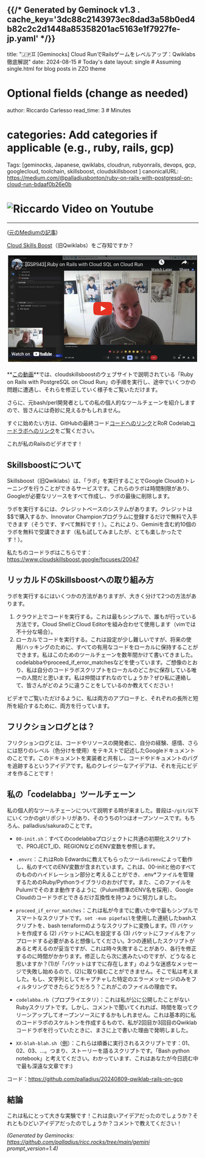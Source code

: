 {{/* Generated by Geminock v1.3 . cache_key='3dc88c2143973ec8dad3a58b0ed4b82c2c2d1448a85358201ac5163e1f7927fe-jp.yaml'   */}}
---
title: "🇯🇵♊ [Geminocks] Cloud RunでRailsゲームをレベルアップ：Qwiklabs徹底解説"
date: 2024-08-15  # Today's date
layout: single  # Assuming single.html for blog posts in ZZO theme
# Optional fields (change as needed)
author: Riccardo Carlesso
read_time: 3  # Minutes
# categories: Add categories if applicable (e.g., ruby, rails, gcp)
Tags: [geminocks, Japanese, qwiklabs, cloudrun, rubyonrails, devops, gcp, googlecloud, toolchain, skillsboost, cloudskillsboost ]
canonicalURL: https://medium.com/@palladiusbonton/ruby-on-rails-with-postgresql-on-cloud-run-bdaaf0b26e0b
# ![Riccardo Video on Youtube](/en/posts/medium/2024-10-19-level-up-rails/ricc-qwiklab-video.png)
---

([元のMediumの記事](https://medium.com/@palladiusbonton/ruby-on-rails-with-postgresql-on-cloud-run-bdaaf0b26e0b))

[Cloud Skills Boost](https://www.cloudskillsboost.google/)（旧Qwiklabs）をご存知ですか？

![Riccardo Video on Youtube](ricc-qwiklab-video.png)

**[この動画](https://www.youtube.com/watch?v=vpPftSHE9kM)**では、cloudskillsboostのウェブサイトで説明されている「Ruby on Rails with PostgreSQL on Cloud Run」の手順を実行し、途中でいくつかの問題に遭遇し、それらを修正していく様子をご覧いただけます。

さらに、元bash/perl開発者としての私の個人的なツールチェーンを紹介しますので、皆さんには奇妙に見えるかもしれません。

すぐに始めたい方は、GitHubの最終コード[コードへのリンク](https://github.com/palladius/20240809-qwiklab-rails-on-gcp)とRoR Codelab[コードラボへのリンク](https://www.cloudskillsboost.google/focuses/20047)をご覧ください。

これが私のRailsのビデオです！

## **Skillsboostについて**

Skillsboost（旧Qwiklabs）は、「ラボ」を実行することでGoogle Cloudのトレーニングを行うことができるサービスです。これらのラボは時間制限があり、Googleが必要なリソースをすべて作成し、ラボの最後に削除します。

ラボを実行するには、クレジットベースのシステムがあります。クレジットは$$で購入するか、Innovator Championプログラムに登録するだけで無料で入手できます（そうです、すべて無料です！）。これにより、Geminiを含む約10個のラボを無料で受講できます（私も試してみましたが、とても楽しかったです！）。

私たちのコードラボはこちらです：https://www.cloudskillsboost.google/focuses/20047

## **リッカルドのSkillsboostへの取り組み方**

ラボを実行するにはいくつかの方法がありますが、大きく分けて2つの方法があります。

1. クラウド上でコードを実行する。これは最もシンプルで、誰もが行っている方法です。Cloud ShellとCloud Editorを組み合わせて使用します（vimでは不十分な場合）。
2. ローカルでコードを実行する。これは設定が少し難しいですが、将来の使用/ハッキングのために、すべての有用なコードをローカルに保持することができます。私はこのためのツールチェーンを数年間かけて書いてきました。codelabbaやproceed_if_error_matchesなどを使っています。ご想像のとおり、私は自分のコードラボスクリプトをローカルのどこかに保存している唯一の人間だと思います。私は仲間はずれなのでしょうか？ぜひ私に連絡して、皆さんがどのように違うことをしているのか教えてください！

ビデオでご覧いただけるように、私は両方のアプローチと、それぞれの長所と短所を紹介するために、両方を行っています。

## **フリクションログとは？**

フリクションログとは、コードやリソースの開発者に、自分の経験、感情、さらには怒りのレベル（色分けを使用）をテキストで記述したGoogleドキュメントのことです。このドキュメントを実装者と共有し、コードやドキュメントのバグを追跡するというアイデアです。私のクレイジーなアイデアは、それを元にビデオを作ることです！

## **私の「codelabba」ツールチェーン**

私の個人的なツールチェーンについて説明する時が来ました。普段は`~/git/`以下にいくつかのgitリポジトリがあり、そのうちの1つはオープンソースです。もちろん、palladius/sakuraのことです。

* `00-init.sh`：すべてのcodelabbaプロジェクトに共通の初期化スクリプトで、PROJECT_ID、REGIONなどのENV変数を参照します。

* `.envrc`：これはRob Edwardsに教えてもらったツール`direnv`によって動作し、私のすべてのENV変数が含まれています。これは、00-initと他のすべてのもののハイドレーション部分と考えることができ、.env*ファイルを管理するためのRuby/Pythonライブラリのおかげです。また、このファイルをPulumiでそのまま動作するように（Pulumi標準のENV名を採用）、Google Cloudのコードラボとできるだけ互換性を持つように努力しました。

* `proceed_if_error_matches`：これは私が今までに書いた中で最もシンプルでスマートなスクリプトです。`set -euo pipefail`を使用した連続したbashスクリプトを、bash terraformのようなスクリプトに変換します。(1) バケットを作成する (2) バケットにACLを設定する (3) バケットにファイルをアップロードする必要があると想像してください。3つの連続したスクリプトがあると考えるのが妥当ですが、これは時々失敗することがあり、各行を修正するのに時間がかかります。修正したら次に進みたいのですが、どうなると思いますか？(1)が「バケットはすでに存在します」のような迷惑なメッセージで失敗し始めるので、(2)に取り組むことができません。そこで私は考えました。もし、文字列としてキャプチャした特定のエラーメッセージのみをフィルタリングできたらどうだろう？これがこのファイルの理由です。

* `codelabba.rb`（プロプライエタリ）：これは私が公に公開したことがないRubyスクリプトです。しかし、コメントで聞いてくれれば、時間を取ってクリーンアップしてオープンソースにするかもしれません。これは基本的に私のコードラボのスケルトンを作成するもので、私が2回目か3回目のQwiklabコードラボを行っていたときに、まさに上で書いた理由で発明しました。

* `XX-blah-blah.sh`（[例](https://github.com/palladius/20240809-qwiklab-rails-on-gcp)）：これらは順番に実行されるスクリプトです：01、02、03、...。つまり、ストーリーを語るスクリプトです。「Bash python notebook」と考えてください。わかっています、これはあなたが今日読む中で最も深遠な文章です:)

コード：https://github.com/palladius/20240809-qwiklab-rails-on-gcp

## 結論

これは私にとって大きな実験です！これは良いアイデアだったのでしょうか？それともひどいアイデアだったのでしょうか？コメントで教えてください！






*(Generated by Geminocks: https://github.com/palladius/ricc.rocks/tree/main/gemini prompt_version=1.4)*